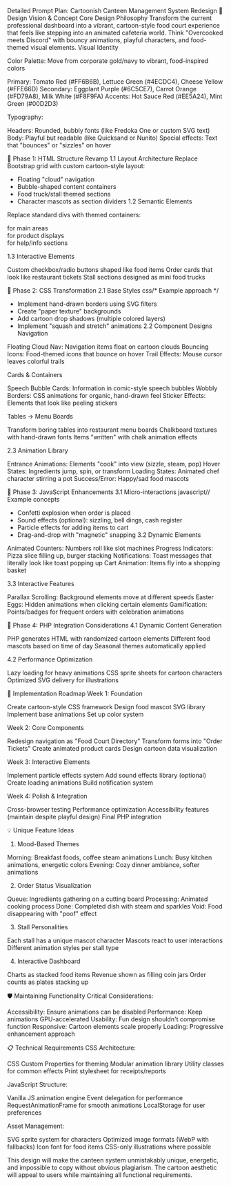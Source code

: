 Detailed Prompt Plan: Cartoonish Canteen Management System Redesign
🎨 Design Vision & Concept
Core Design Philosophy
Transform the current professional dashboard into a vibrant, cartoon-style food court experience that feels like stepping into an animated cafeteria world. Think "Overcooked meets Discord" with bouncy animations, playful characters, and food-themed visual elements.
Visual Identity

Color Palette: Move from corporate gold/navy to vibrant, food-inspired colors

Primary: Tomato Red (#FF6B6B), Lettuce Green (#4ECDC4), Cheese Yellow (#FFE66D)
Secondary: Eggplant Purple (#6C5CE7), Carrot Orange (#FD79A8), Milk White (#F8F9FA)
Accents: Hot Sauce Red (#EE5A24), Mint Green (#00D2D3)


Typography:

Headers: Rounded, bubbly fonts (like Fredoka One or custom SVG text)
Body: Playful but readable (like Quicksand or Nunito)
Special effects: Text that "bounces" or "sizzles" on hover



📁 Phase 1: HTML Structure Revamp
1.1 Layout Architecture
Replace Bootstrap grid with custom cartoon-style layout:
- Floating "cloud" navigation
- Bubble-shaped content containers
- Food truck/stall themed sections
- Character mascots as section dividers
1.2 Semantic Elements

Replace standard divs with themed containers:

<section class="food-court"> for main areas
<article class="menu-board"> for product displays
<aside class="chef-tips"> for help/info sections



1.3 Interactive Elements

Custom checkbox/radio buttons shaped like food items
Order cards that look like restaurant tickets
Stall sections designed as mini food trucks

🎨 Phase 2: CSS Transformation
2.1 Base Styles
css/* Example approach */
- Implement hand-drawn borders using SVG filters
- Create "paper texture" backgrounds
- Add cartoon drop shadows (multiple colored layers)
- Implement "squash and stretch" animations
2.2 Component Designs
Navigation

Floating Cloud Nav: Navigation items float on cartoon clouds
Bouncing Icons: Food-themed icons that bounce on hover
Trail Effects: Mouse cursor leaves colorful trails

Cards & Containers

Speech Bubble Cards: Information in comic-style speech bubbles
Wobbly Borders: CSS animations for organic, hand-drawn feel
Sticker Effects: Elements that look like peeling stickers

Tables → Menu Boards

Transform boring tables into restaurant menu boards
Chalkboard textures with hand-drawn fonts
Items "written" with chalk animation effects

2.3 Animation Library

Entrance Animations: Elements "cook" into view (sizzle, steam, pop)
Hover States: Ingredients jump, spin, or transform
Loading States: Animated chef character stirring a pot
Success/Error: Happy/sad food mascots

🚀 Phase 3: JavaScript Enhancements
3.1 Micro-interactions
javascript// Example concepts
- Confetti explosion when order is placed
- Sound effects (optional): sizzling, bell dings, cash register
- Particle effects for adding items to cart
- Drag-and-drop with "magnetic" snapping
3.2 Dynamic Elements

Animated Counters: Numbers roll like slot machines
Progress Indicators: Pizza slice filling up, burger stacking
Notifications: Toast messages that literally look like toast popping up
Cart Animation: Items fly into a shopping basket

3.3 Interactive Features

Parallax Scrolling: Background elements move at different speeds
Easter Eggs: Hidden animations when clicking certain elements
Gamification: Points/badges for frequent orders with celebration animations

🔧 Phase 4: PHP Integration Considerations
4.1 Dynamic Content Generation

PHP generates HTML with randomized cartoon elements
Different food mascots based on time of day
Seasonal themes automatically applied

4.2 Performance Optimization

Lazy loading for heavy animations
CSS sprite sheets for cartoon characters
Optimized SVG delivery for illustrations

🎯 Implementation Roadmap
Week 1: Foundation

Create cartoon-style CSS framework
Design food mascot SVG library
Implement base animations
Set up color system

Week 2: Core Components

Redesign navigation as "Food Court Directory"
Transform forms into "Order Tickets"
Create animated product cards
Design cartoon data visualization

Week 3: Interactive Elements

Implement particle effects system
Add sound effects library (optional)
Create loading animations
Build notification system

Week 4: Polish & Integration

Cross-browser testing
Performance optimization
Accessibility features (maintain despite playful design)
Final PHP integration

💡 Unique Feature Ideas
1. Mood-Based Themes

Morning: Breakfast foods, coffee steam animations
Lunch: Busy kitchen animations, energetic colors
Evening: Cozy dinner ambiance, softer animations

2. Order Status Visualization

Queue: Ingredients gathering on a cutting board
Processing: Animated cooking process
Done: Completed dish with steam and sparkles
Void: Food disappearing with "poof" effect

3. Stall Personalities

Each stall has a unique mascot character
Mascots react to user interactions
Different animation styles per stall type

4. Interactive Dashboard

Charts as stacked food items
Revenue shown as filling coin jars
Order counts as plates stacking up

🛡️ Maintaining Functionality
Critical Considerations:

Accessibility: Ensure animations can be disabled
Performance: Keep animations GPU-accelerated
Usability: Fun design shouldn't compromise function
Responsive: Cartoon elements scale properly
Loading: Progressive enhancement approach

📋 Technical Requirements
CSS Architecture:

CSS Custom Properties for theming
Modular animation library
Utility classes for common effects
Print stylesheet for receipts/reports

JavaScript Structure:

Vanilla JS animation engine
Event delegation for performance
RequestAnimationFrame for smooth animations
LocalStorage for user preferences

Asset Management:

SVG sprite system for characters
Optimized image formats (WebP with fallbacks)
Icon font for food items
CSS-only illustrations where possible

This design will make the canteen system unmistakably unique, energetic, and impossible to copy without obvious plagiarism. The cartoon aesthetic will appeal to users while maintaining all functional requirements.